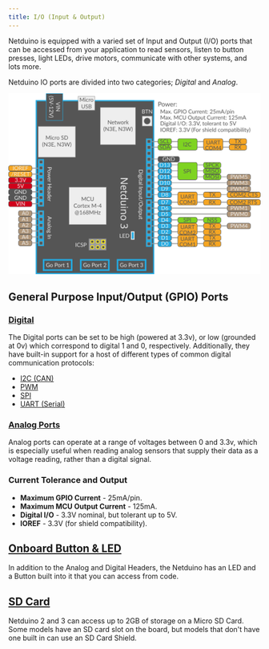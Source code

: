 ```yaml
---
title: I/O (Input & Output)
---
```


Netduino is equipped with a varied set of Input and Output (I/O) ports that can be accessed from your application to read sensors, listen to button presses, light LEDs, drive motors, communicate with other systems, and lots more.

Netduino IO ports are divided into two categories; _Digital_ and _Analog_. 

![N3 Pinout Diagram](../About/Netduino3_Pinout.svg)

## General Purpose Input/Output (GPIO) Ports

### [Digital](Digital/)

The Digital ports can be set to be high (powered at 3.3v), or low (grounded at 0v) which correspond to digital 1 and 0, respectively. Additionally, they have built-in support for a host of different types of common digital communication protocols:

* [I2C (CAN)](Digital/CAN/)
* [PWM](Digital/PWM/)
* [SPI](Digital/SPI/)	
* [UART (Serial)](Digital/UART/)

### [Analog Ports](Analog/)

Analog ports can operate at a range of voltages between 0 and 3.3v, which is especially useful when reading analog sensors that supply their data as a voltage reading, rather than a digital signal.

### Current Tolerance and Output

 * **Maximum GPIO Current** - 25mA/pin.
 * **Maximum MCU Output Current** - 125mA.
 * **Digital I/O** - 3.3V nominal, but tolerant up to 5V.
 * **IOREF** - 3.3V (for shield compatibility).


## [Onboard Button & LED](Onboard_Button_+_LED)

In addition to the Analog and Digital Headers, the Netduino has an LED and a Button built into it that you can access from code.

## [SD Card](File_Storage)

Netduino 2 and 3 can access up to 2GB of storage on a Micro SD Card. Some models have an SD card slot on the board, but models that don't have one built in can use an SD Card Shield. 